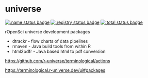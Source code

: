# universe

[![:name status badge](https://terminological.r-universe.dev/badges/:name)](https://terminological.r-universe.dev)
[![:registry status badge](https://terminological.r-universe.dev/badges/:registry)](https://terminological.r-universe.dev)
[![:total status badge](https://terminological.r-universe.dev/badges/:total)](https://terminological.r-universe.dev)

rOpenSci universe development packages

* dtrackr - flow charts of data pipelines
* rmaven - Java build tools from within R
* html2pdfr - Java based html to pdf conversion

https://github.com/r-universe/terminological/actions

https://terminological.r-universe.dev/ui#packages


